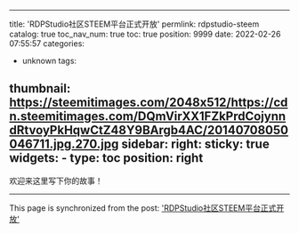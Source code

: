 
---
title: 'RDPStudio社区STEEM平台正式开放'
permlink: rdpstudio-steem
catalog: true
toc_nav_num: true
toc: true
position: 9999
date: 2022-02-26 07:55:57
categories:
- unknown
tags:

thumbnail: https://steemitimages.com/2048x512/https://cdn.steemitimages.com/DQmVirXX1FZkPrdCojynndRtvoyPkHqwCtZ48Y9BArgb4AC/20140708050046711.jpg.270.jpg
sidebar:
    right:
        sticky: true
widgets:
    -
        type: toc
        position: right
---


欢迎来这里写下你的故事！

- - -

This page is synchronized from the post: ['RDPStudio社区STEEM平台正式开放'](https://steemit.com/@jackzeng6666/rdpstudio-steem)
